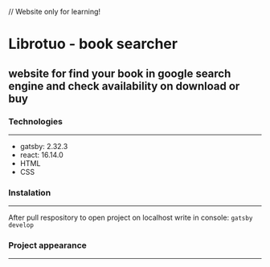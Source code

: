// Website only for learning!
# Librotuo - book searcher
## website for find your book in google search engine and check availability on download or buy

### Technologies

***

* gatsby: 2.32.3
* react: 16.14.0
* HTML
* CSS

### Instalation

***

After pull respository to open project on localhost write in console:
`gatsby develop`

### Project appearance

***

